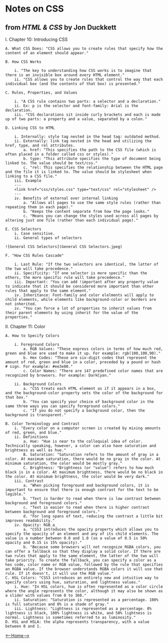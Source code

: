 # Notes on CSS

## from _HTML & CSS_ by Jon Duckkett

I. Chapter 10: Introducing CSS

    A. What CSS Does: "CSS allows you to create rules that specify how the content of an element should appear."

    B. How CSS Works

        i. "The key to understanding how CSS works is to imagine that there is an invisible box around every HTML element."
        ii. "CSS allows you to create rules that control the way that each individual box (and the contents of that box) is presented."

    C. Rules, Properties, and Values

        i. "A CSS rule contains two parts: a selector and a declaration."
        ii. Ex: p is the selector and font-family: Arial is the declaration.
        iii. "CSS declarations sit inside curly brackets and each is made up of two parts: a property and a value, separated by a colon."

    D. Linking CSS to HTML

        i. Internally: style tag nested in the head tag: outdated method. 
        ii. Externally: link tag nested in the head and utilizing the href, type, and rel attributes. 
            a. href: "This specifies the path to the CSS file (which is often placed in a folder called css or styles)."
            b. type: "This attribute specifies the type of document being linked to. The value should be text/css."
            c. "rel: This specifies the relationship between the HTML page and the file it is linked to. The value should be stylesheet when linking to a CSS file."
        iii. Example
        ---
        <link href="css/styles.css" type="text/css" rel="stylesheet" />
        ---
        iv. Benefits of external over internal linking
            a. "Allows all pages to use the same style rules (rather than repeating them in each page)."
            b. "Keeps the content separate from how the page looks."
            c. "Means you can change the styles used across all pages by altering just one file (rather than each individual page)."
        
    E. CSS Selectors
        i. Case sensitive.
        ii. General types of selectors

    ![General CSS Selectors](General CSS Selectors.jpeg)

    F. "How CSS Rules Cascade"
        
        i. Last Rule: "If the two selectors are identical, the latter of the two will take precedence."
        ii. Specificity: "If one selector is more specific than the others, the more specific rule will take precedence."
        iii. Important: "You can add !important after any property value to indicate that it should be considered more important than other rules that apply to the same element."
        iv. Inheritance: Font-family and color elelments will apply to child elements, while elements like background-color or borders are not inherited. 
        iv. "You can force a lot of properties to inherit values from their parent elements by using inherit for the value of the properties."

II. Chapter 11: Color

    A. How to Specify Colors
        
        i. Foreground Colors
            a. RGB Values: "These express colors in terms of how much red, green and blue are used to make it up. For example: rgb(100,100,90)."
            b. Hex Codes: "These are six-digit codes that represent the amount of red, green and blue in a color, preceded by a pound or hash # sign. For example: #ee3e80."
            c. Color Names: "There are 147 predefined color names that are recognized by browsers. For example: DarkCyan."
        
        ii. Background Colors
            a. "CSS treats each HTML element as if it appears in a box, and the background-color property sets the color of the background for that box."
            b. "You can specify your choice of background color in the same three ways you can specify foreground colors."
            c. "If you do not specify a background color, then the background is transparent."

    B. Color Terminology and Contrast
        i. "Every color on a computer screen is created by mixing amounts of red, green, and blue."
        ii. Definitions
            a. Hue: "Hue is near to the colloquial idea of color. Technically speaking, however, a color can also have saturation and brightness as well as hue."
            B. Saturation: "Saturation refers to the amount of gray in a color. At maximum saturation, there would be no gray in the color. At minimum saturation, the color would be mostly gray."
            C. Brightness: "Brightness (or "value") refers to how much black is in a color. At maximum brightness, there would be no black in the color. At minimum brightness, the color would be very dark."
        iii. Contrast
            a. "When picking foreground and background colors, it is important to ensure that there is enough contrast for the text to be legible."
            b. "Text is harder to read when there is low contrast between background and foreground colors."
            c. "Text is easier to read when there is higher contrast between background and foreground colors."
            d. "For long spans of text, reducing the contrast a little bit improves readability."
        iv. Opacity: RGB_a_
            a. "CSS3 introduces the opacity property which allows you to specify the opacity of an element and any of its child elements. The value is a number between 0.0 and 1.0 (so a value of 0.5 is 50% opacity and 0.15 is 15% opacity)."
            b. "Because some browsers will not recognize RGBA colors, you can offer a fallback so that they display a solid color. If there are two rules that apply to the same element, the latter of the two will take priority. To create the fallback, you can specify a color as a hex code, color name or RGB value, followed by the rule that specifies an RGBA value. If the browser understands RGBA colors it will use that rule. If it doesn't, it will use the RGB value."
    C. HSL Colors: "CSS3 introduces an entirely new and intuitive way to specify colors using hue, saturation, and lightness values."
        i. Hue: "In HSL colors, hue is often represented as a color circle where the angle represents the color, although it may also be shown as a slider with values from 0 to 360."
        ii. Saturation: "Saturation is represented as a percentage. 100% is full saturation and 0% is a shade of gray."
        iii. Lightness: "Lightness is represented as a percentage. 0% lightness is black, 100% lightness is white, and 50% lightness is normal. Lightness is sometimes referred to as luminosity."
    D. HSL and HSLA: the alpha represents transparency, with a value between 0 and 1. 

<!-- <a href="README.md"><button type="button">Home</button></a> -->

[<--Home-->](README.md)